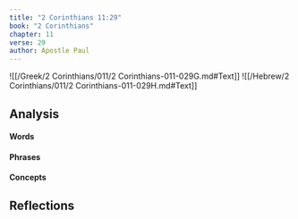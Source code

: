 ```yaml
---
title: "2 Corinthians 11:29"
book: "2 Corinthians"
chapter: 11
verse: 29
author: Apostle Paul
---
```

![[/Greek/2 Corinthians/011/2 Corinthians-011-029G.md#Text]]
![[/Hebrew/2 Corinthians/011/2 Corinthians-011-029H.md#Text]]

## Analysis

#### Words

#### Phrases

#### Concepts

## Reflections
